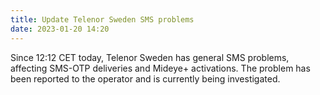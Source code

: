 ```yaml
---
title: Update Telenor Sweden SMS problems
date: 2023-01-20 14:20
---
```


Since 12:12 CET today, Telenor Sweden has general SMS problems, affecting SMS-OTP deliveries and Mideye+ activations. The problem has been reported to the operator and is currently being investigated.